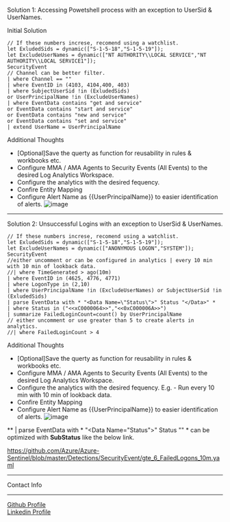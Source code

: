 Solution 1: Accessing Powetshell process with an exception to UserSid & UserNames.

Initial Solution

```
// If these numbers increse, recomend using a watchlist.
let ExludedSids = dynamic(["S-1-5-18","S-1-5-19"]);
let ExcludeUserNames = dynamic(["NT AUTHORITY\\LOCAL SERVICE","NT AUTHORITY\\LOCAL SERVICE1"]);
SecurityEvent
// Channel can be better filter.
| where Channel == ""
| where EventID in (4103, 4104,400, 403)
| where SubjectUserSid !in (ExludedSids)
or UserPrincipalName !in (ExcludeUserNames)
| where EventData contains "get and service"
or EventData contains "start and service"
or EventData contains "new and service"
or EventData contains "set and service"
| extend UserName = UserPrincipalName
```

Additional Thoughts

- [Optional]Save the querty as function for reusability in rules & workbooks etc.
- Configure MMA / AMA Agents to Security Events (All Events) to the desired Log Analytics Workspace.
- Configure the analytics with the desired fequency.
- Confire Entity Mapping
- Configure Alert Name as {{UserPrincipalName}} to easier identification of alerts.
![image](https://user-images.githubusercontent.com/20562985/202419439-d9d74e4a-da51-461c-968a-ff8a17ebae1b.png)


<hr>

Solution 2: Unsuccessful Logins with an exception to UserSid & UserNames.

```
// If these numbers increse, recomend using a watchlist.
let ExludedSids = dynamic(["S-1-5-18","S-1-5-19"]);
let ExcludeUserNames = dynamic(["ANONYMOUS LOGON","SYSTEM"]);
SecurityEvent
//either uncomment or can be configured in analytics | every 10 min with 10 min of lookback data.
//| where TimeGenerated > ago(10m) 
| where EventID in (4625, 4776, 4771)
| where LogonType in (2,10)
| where UserPrincipalName !in (ExcludeUserNames) or SubjectUserSid !in (ExludedSids)
| parse EventData with * "<Data Name=\"Status\">" Status "</Data>" *
| where Status in ("<<xC0000064>>","<<0xC000006A>>")
| summarize FailedLoginCount=count() by UserPrincipalName
// either uncomment or use greater than 5 to create alerts in analytics.
//| where FailedLoginCount > 4
```
Additional Thoughts

- [Optional]Save the querty as function for reusability in rules & workbooks etc.
- Configure MMA / AMA Agents to Security Events (All Events) to the desired Log Analytics Workspace.
- Configure the analytics with the desired fequency. E.g. - Run every 10 min with 10 min of lookback data.
- Confire Entity Mapping
- Configure Alert Name as {{UserPrincipalName}} to easier identification of alerts.
![image](https://user-images.githubusercontent.com/20562985/202419439-d9d74e4a-da51-461c-968a-ff8a17ebae1b.png)

** | parse EventData with * "<Data Name=\"Status\">" Status "</Data>" * 
can be optimized with **SubStatus** like the below link.

https://github.com/Azure/Azure-Sentinel/blob/master/Detections/SecurityEvent/gte_6_FailedLogons_10m.yaml


<hr>
Contact Info
<hr>

<a href="https://github.com/samikroy">Github Profile</a>
<br>
<a href="https://www.linkedin.com/in/roysamik/">Linkedin Profile</a>
